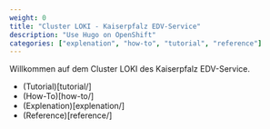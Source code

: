 ```yaml
---
weight: 0
title: "Cluster LOKI - Kaiserpfalz EDV-Service"
description: "Use Hugo on OpenShift"
categories: ["explenation", "how-to", "tutorial", "reference"]
---
```


Willkommen auf dem Cluster LOKI des Kaiserpfalz EDV-Service.

- (Tutorial)[tutorial/]
- (How-To)[how-to/]
- (Explenation)[explenation/]
- (Reference)[reference/]
